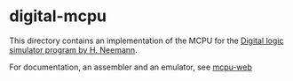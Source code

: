 # digital-mcpu

This directory contains an implementation of the MCPU for the
[Digital logic simulator program by H. Neemann](https://github.com/hneemann/Digital).

For documentation, an assembler and an emulator, see
[mcpu-web](https://max1220.github.io/mcpu-web/)

